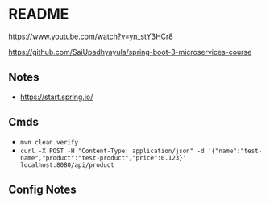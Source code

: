 
# README

<https://www.youtube.com/watch?v=yn_stY3HCr8>

<https://github.com/SaiUpadhyayula/spring-boot-3-microservices-course>

## Notes

- <https://start.spring.io/>

## Cmds

- `mvn clean verify`
- `curl -X POST -H "Content-Type: application/json" -d '{"name":"test-name","product":"test-product","price":0.123}' localhost:8080/api/product`


## Config Notes
